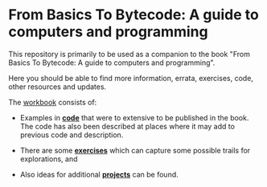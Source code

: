 # From Basics To Bytecode: A guide to computers and programming

This repository is primarily to be used as a companion to the book "From Basics To Bytecode: A guide to computers and programming".

Here you should be able to find more information, errata, exercises, code, other resources and updates.

The [workbook](./workbook) consists of:

* Examples in [__code__](./workbook/code) that were to extensive to be published in the book. The code has also been described at places where it may add to previous code and description.

* There are some [__exercises__](./workbook/exercises) which can capture some possible trails for explorations, and

* Also ideas for additional [__projects__](./workbook/projects) can be found.
